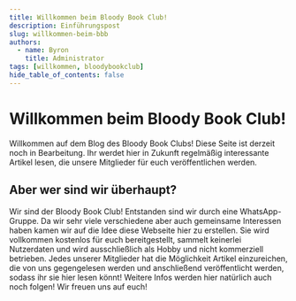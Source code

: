 ```yaml
---
title: Willkommen beim Bloody Book Club!
description: Einführungspost
slug: willkommen-beim-bbb
authors:
  - name: Byron
    title: Administrator
tags: [willkommen, bloodybookclub]
hide_table_of_contents: false
---
```

# Willkommen beim Bloody Book Club!
Willkommen auf dem Blog des Bloody Book Clubs! Diese Seite ist derzeit noch in Bearbeitung. Ihr werdet hier in Zukunft regelmäßig interessante Artikel lesen, die unsere Mitglieder für euch veröffentlichen werden.
<!-- truncate-->
## Aber wer sind wir überhaupt?
Wir sind der Bloody Book Club! Entstanden sind wir durch eine WhatsApp-Gruppe. Da wir sehr viele verschiedene aber auch gemeinsame Interessen haben kamen wir auf die Idee diese Webseite hier zu erstellen. Sie wird vollkommen kostenlos für euch bereitgestellt, sammelt keinerlei Nutzerdaten und wird ausschließlich als Hobby und nicht kommerziell betrieben. Jedes unserer Mitglieder hat die Möglichkeit Artikel einzureichen, die von uns gegengelesen werden und anschließend veröffentlicht werden, sodass ihr sie hier lesen könnt!
Weitere Infos werden hier natürlich auch noch folgen! Wir freuen uns auf euch!
